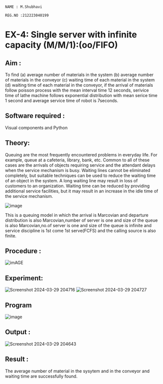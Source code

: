                                                                                                         NAME : M.Shubhavi
                                                                                                      REG.NO :212223040199
# EX-4: Single server with infinite capacity (M/M/1):(oo/FIFO)
## Aim :
To find (a) average number of materials in the system (b) average number of materials in the conveyor (c) waiting time of each material in the system (d) waiting time of each material in the conveyor, if the arrival  of materials follow poisson process with the mean interval time 12 seconds, serivice time of lathe machine follows exponential distribution with mean serice time 1 second and average service time of robot is 7seconds.

## Software required :
Visual components and Python

## Theory:
Queuing are the most frequently encountered problems in everyday life. For example, queue at a cafeteria, library, bank, etc. Common to all of these cases are the arrivals of objects requiring service and the attendant delays when the service mechanism is busy. Waiting lines cannot be eliminated completely, but suitable techniques can be used to reduce the waiting time of an object in the system. A long waiting line may result in loss of customers to an organization. Waiting time can be reduced by providing additional service facilities, but it may result in an increase in the idle time of the service mechanism.

![image](1.png)

This is a queuing model in which the arrival is Marcovian and departure distribution is also Marcovian,number of server is one and size of the queue is also Marcovian,no.of server is one and size of the queue is infinite and service discipline is 1st come 1st serve(FCFS) and the calling source is also finite.

## Procedure :

![imAGE](2.png)



## Experiment:
![Screenshot 2024-03-29 204716](https://github.com/Shubhavi17/Single-server-infinite-capacity---Markov-Model/assets/150005085/cbd6497c-69ff-470d-a9ed-62982b1cd05f)
![Screenshot 2024-03-29 204727](https://github.com/Shubhavi17/Single-server-infinite-capacity---Markov-Model/assets/150005085/bdef7a64-2629-4afd-9a23-0ffa05d841bd)
 
## Program
![image](https://github.com/ramjan1729/Single-server-infinite-capacity---Markov-Model/assets/103921593/5f1fd58d-5929-4c51-89ea-4cef009e5bad)

## Output :
![Screenshot 2024-03-29 204643](https://github.com/Shubhavi17/Single-server-infinite-capacity---Markov-Model/assets/150005085/8a2fca71-243e-4677-a476-1703d4c04d84)


## Result :
The average number of material in the sysytem and in the conveyor and waiting time are successfully found.
